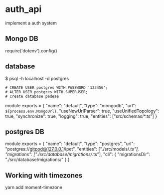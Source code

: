 # auth_api
implement a auth system

## Mongo DB
require('dotenv').config()

## database
$ psql -h localhost -d postgres
```
# CREATE USER postgres WITH PASSWORD '123456';
# ALTER USER postgres WITH SUPERUSER;
# create database pedeae
```

module.exports = {
  "name": "default",
  "type": "mongodb",
  "url": `${process.env.MongoUrl}`,
  "useNewUrlParser": true,
  "useUnifiedTopology": true,
  "synchronize": true,
  "logging": true,
  "entities": ["src/schemas/*.ts"]
}

## postgres DB
module.exports = {
  "name": "default",
  "type": "postgres",
  "url": "postgres://gitpod@127.0.0.1/ipet",
  "entities": ["./src/models/*.ts"],
  "migrations": ["./src/database/migrations/*.ts"],
  "cli": {
      "migrationsDir": "./src/database/migrations/"
  }
}

## Working with timezones
yarn add moment-timezone
